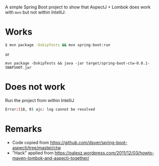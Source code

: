 A simple Spring Boot project to show that AspectJ + Lombok does work with `mvn` but not within IntelliJ:

# Works
```bash
$ mvn package -DskipTests && mvn spring-boot:run
```
or
```
mvn package -DskipTests && java -jar target/spring-boot-ctw-0.0.1-SNAPSHOT.jar
```

# Does not work
Run the project from within IntelliJ
```bash
Error:(18, 0) ajc: log cannot be resolved
```

# Remarks
- Code copied from https://github.com/dsyer/spring-boot-aspectj/tree/master/ctw
- "Hack" applied from https://palesz.wordpress.com/2011/12/03/howto-maven-lombok-and-aspectj-together/